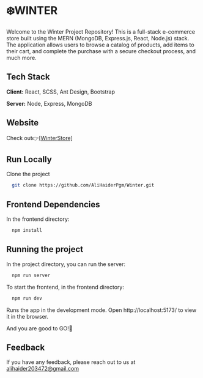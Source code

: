 
# ❄️WINTER

Welcome to the Winter Project Repository! This is a full-stack e-commerce store built using the MERN (MongoDB, Express.js, React, Node.js) stack. The application allows users to browse a catalog of products, add items to their cart, and complete the purchase with a secure checkout process, and much more.


## Tech Stack

**Client:** React, SCSS, Ant Design, Bootstrap

**Server:** Node, Express, MongoDB


## Website

Check out👉[[WinterStore]](https://winterstore.vercel.app/)


## Run Locally

Clone the project

```bash
  git clone https://github.com/AliHaiderPgm/Winter.git
```

## Frontend Dependencies
In the frontend directory:
```bash
  npm install
```
## Running the project
In the project directory, you can run the server:
```bash
  npm run server
```
To start the frontend, in the frontend directory:
```bash
  npm run dev
```
Runs the app in the development mode.
Open http://localhost:5173/ to view it in the browser.

And you are good to GO!🥳

## Feedback

If you have any feedback, please reach out to us at alihaider203472@gmail.com


